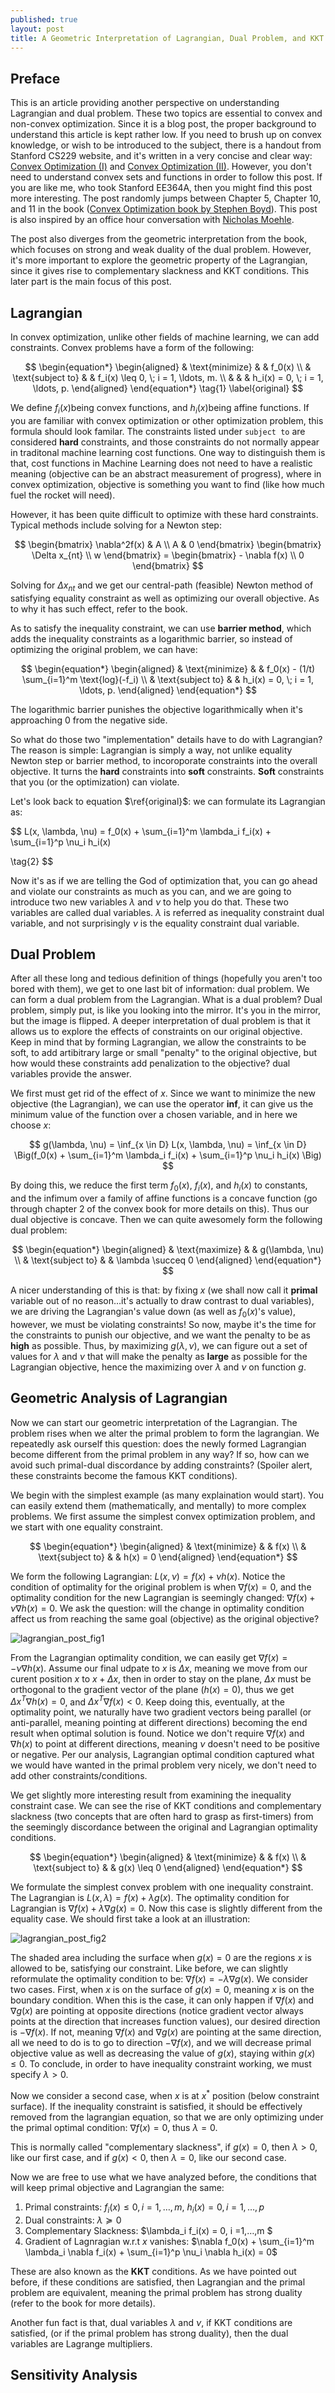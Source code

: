 ```yaml
---
published: true
layout: post
title: A Geometric Interpretation of Lagrangian, Dual Problem, and KKT
---
```

## Preface

This is an article providing another perspective on understanding Lagrangian and dual problem. These two topics are essential to convex and non-convex optimization. Since it is a blog post, the proper background to understand this article is kept rather low. If you need to brush up on convex knowledge, or wish to be introduced to the subject, there is a handout from Stanford CS229 website, and it's written in a very concise and clear way: [Convex Optimization (I)](http://cs229.stanford.edu/section/cs229-cvxopt.pdf) and [Convex Optimization (II)](http://cs229.stanford.edu/section/cs229-cvxopt2.pdf). However, you don't need to understand convex sets and functions in order to follow this post. If you are like me, who took Stanford EE364A, then you might find this post more interesting. The post randomly jumps between Chapter 5, Chapter 10, and 11 in the book ([Convex Optimization book by Stephen Boyd](http://stanford.edu/~boyd/cvxbook/bv_cvxbook.pdf )). This post is also inspired by an office hour conversation with [Nicholas Moehle](http://stanford.edu/~moehle/).



The post also diverges from the geometric interpretation from the book, which focuses on strong and weak duality of the dual problem. However, it's more important to explore the geometric property of the Lagrangian, since it gives rise to complementary slackness and KKT conditions.  This later part is the main focus of this post.

## Lagrangian

In convex optimization, unlike other fields of machine learning, we can add constraints. Convex problems have a form of the following:


$$
\begin{equation*}
\begin{aligned}
& \text{minimize}
& & f_0(x) \\
& \text{subject to}
& & f_i(x) \leq 0, \; i = 1, \ldots, m. \\
&
& & h_i(x) = 0, \; i = 1, \ldots, p.
\end{aligned}
\end{equation*}
\tag{1}
\label{original}
$$


We define $f_i(x)​$ being convex functions, and $h_i(x)​$ being affine functions. If you are  familiar with convex optimization or other optimization problem, this formula should look familar. The constraints listed under `subject to` are considered **hard** constraints, and those constraints do not normally appear in traditonal machine learning cost functions. One way to distinguish them is that, cost functions in Machine Learning does not need to have a realistic meaning (objective can be an abstract measurement of progress), where in convex optimization, objective is something you want to find (like how much fuel the rocket will need).



However, it has been quite difficult to optimize with these hard constraints. Typical methods include solving for a Newton step:


$$
\begin{bmatrix}
    \nabla^2f(x)  & A \\
    A & 0
  \end{bmatrix}
    \begin{bmatrix}
    \Delta x_{nt} \\
    w
  \end{bmatrix} =
  \begin{bmatrix}
    - \nabla f(x) \\
    0
  \end{bmatrix}
$$


Solving for $\Delta x_{nt}$ and we get our central-path (feasible) Newton method of satisfying equality constraint as well as optimizing our overall objective. As to why it has such effect, refer to the book.



As to satisfy the inequality constraint, we can use **barrier method**, which adds the inequality constraints as a logarithmic barrier, so instead of optimizing the original problem, we can have:


$$
\begin{equation*}
\begin{aligned}
& \text{minimize}
& & f_0(x) - (1/t) \sum_{i=1}^m \text{log}(-f_i) \\
& \text{subject to}
& & h_i(x) = 0, \; i = 1, \ldots, p.
\end{aligned}
\end{equation*}
$$


The logarithmic barrier punishes the objective logarithmically when it's approaching 0 from the negative side.



So what do those two "implementation" details have to do with Lagrangian? The reason is simple: Lagrangian is simply a way, not unlike equality Newton step or barrier method, to incoroporate constraints into the overall objective. It turns the **hard** constraints into **soft** constraints. **Soft** constraints that you (or the optimization) can violate. 



Let's look back to equation $\ref{original}$: we can formulate its Lagrangian as: 


$$
L(x, \lambda, \nu) = f_0(x) + \sum_{i=1}^m \lambda_i f_i(x) + \sum_{i=1}^p \nu_i h_i(x)

\tag{2}
$$


Now it's as if we are telling the God of optimization that, you can go ahead and violate our constraints as much as you can, and we are going to introduce two new variables $\lambda$ and $\nu$ to help you do that. These two variables are called dual variables. $\lambda$ is referred as inequality constraint dual variable, and not surprisingly $\nu$ is the equality constraint dual variable. 



##  Dual Problem

After all these long and tedious definition of things (hopefully you aren't too bored with them), we get to one last bit of information: dual problem. We can form a dual problem from the Lagrangian. What is a dual problem? Dual problem, simply put, is like you looking into the mirror. It's you in the mirror, but the image is flipped. A deeper interpretation of dual problem is that it allows us to explore the effects of constraints on our original objective. Keep in mind that by forming Lagrangian, we allow the constraints to be soft, to add artibitrary large or small "penalty" to the original objective, but how would these constraints add penalization to the objective? dual variables provide the answer.



We first must get rid of the effect of $x$. Since we want to minimize the new objective (the Lagrangian), we can use the operator **inf**, it can give us the minimum value of the function over a chosen variable, and in here we choose $x$:


$$
g(\lambda, \nu) = \inf_{x \in D} L(x, \lambda, \nu) = \inf_{x \in D} \Big(f_0(x) + \sum_{i=1}^m \lambda_i f_i(x) + \sum_{i=1}^p \nu_i h_i(x) \Big)
$$


By doing this, we reduce the first term $f_0(x)$, $f_i(x)$, and $h_i(x)$ to constants, and the infimum over a family of affine functions is a concave function (go through chapter 2 of the convex book for more details on this). Thus our dual objective is concave. Then we can quite awesomely form the following dual problem:


$$
\begin{equation*}
\begin{aligned}
& \text{maximize}
& & g(\lambda, \nu) \\
& \text{subject to}
& & \lambda \succeq 0
\end{aligned}
\end{equation*}
$$

A nicer understanding of this is that: by fixing $x$ (we shall now call it **primal** variable out of no reason…it's actually to draw contrast to dual variables), we are driving the Lagrangian's value down (as well as $f_0(x)$'s value), however, we must be violating constraints! So now, maybe it's the time for the constraints to punish our objective, and we want the penalty to be as **high** as possible. Thus, by maximizing $g(\lambda, \nu)$, we can figure out a set of values for $\lambda$ and $\nu$ that will make the penalty as **large** as possible for the Lagrangian objective, hence the maximizing over $\lambda$ and $\nu$ on function $g$. 



## Geometric Analysis of Lagrangian

Now we can start our geometric interpretation of the Lagrangian. The problem rises when we alter the primal problem to form the lagrangian. We repeatedly ask ourself this question: does the newly formed Lagrangian become different from the primal problem in any way? If so, how can we avoid such    primal-dual discordance by adding constraints? (Spoiler alert, these constraints become the famous KKT conditions). 



We begin with the simplest example (as many explaination would start). You can easily extend them (mathematically, and mentally) to more complex problems. We first assume the simplest convex optimization problem, and we start with one equality constraint. 



$$
\begin{equation*}
\begin{aligned}
& \text{minimize}
& & f(x) \\
& \text{subject to}
& & h(x) = 0
\end{aligned}
\end{equation*}
$$

We form the following Lagrangian: $L(x, \nu) = f(x) + \nu h(x)$. Notice the condition of optimality for the original problem is when $\nabla f(x) = 0$, and the optimality condition for the new Lagrangian is seemingly changed: $\nabla f(x) + \nu \nabla h(x) = 0$. We ask the question: will the change in optimality condition affect us from reaching the same goal (objective) as the original objective?  



![lagrangian_post_fig1](http://anie.me/images/lagrangian_post_fig1.png)



From the Lagrangian optimality condition, we can easily get $\nabla f(x) = -\nu \nabla h(x)$. Assume our final udpate to $x$ is $\Delta x$, meaning we move from our curent position $x$ to $x + \Delta x$, then in order to stay on the plane, $\Delta x$ must be orthogonal to the gradient vector of the plane ($h(x) = 0$), thus we get $\Delta x^T \nabla h(x) = 0$, and $\Delta x^T \nabla f(x) < 0$. Keep doing this, eventually, at the optimality point, we naturally have two gradient vectors being parallel (or anti-parallel, meaning pointing at different directions) becoming the end result when optimal solution is found. Notice we don't require $\nabla f(x)$ and $\nabla h(x)$ to point at different directions, meaning $\nu$ doesn't need to be positive or negative. Per our analysis, Lagrangian optimal condition captured what we would have wanted in the primal problem very nicely, we don't need to add other constraints/conditions.



We get slightly more interesting result from examining the inequality constraint case. We can see the rise of KKT conditions and complementary slackness (two concepts that are often hard to grasp as first-timers) from the seemingly discordance between the original and Lagrangian optimality conditions. 


$$
\begin{equation*}
\begin{aligned}
& \text{minimize}
& & f(x) \\
& \text{subject to}
& & g(x) \leq 0
\end{aligned}
\end{equation*}
$$


We formulate the simplest convex problem with one inequality constraint. The Lagrangian is $L(x, \lambda) = f(x) + \lambda g(x)$. The optimality condition for Lagrangian is $\nabla f(x) + \lambda \nabla g(x) = 0$. Now this case is slightly different from the equality case. We should first take a look at an illustration:

![lagrangian_post_fig2](http://anie.me/images/lagrangian_post_fig2.png)



The shaded area including the surface when $g(x) = 0$ are the regions $x$ is allowed to be, satisfying our constraint. Like before, we can slightly reformulate the optimality condition to be: $\nabla f(x) = - \lambda \nabla g(x)$. We consider two cases. First, when $x$ is on the surface of $g(x) = 0$, meaning $x$ is on the boundary condition. When this is the case, it can only happen if $\nabla f(x)$ and $\nabla g(x)$ are pointing at opposite directions (notice gradient vector always points at the direction that increases function values), our desired direction is $-\nabla f(x)$. If not, meaning $\nabla f(x)$ and $\nabla g(x)$ are pointing at the same direction, all we need to do is to go to direction $-\nabla f(x)$, and we will decrease primal objective value as well as decreasing the value of $g(x)$, staying within $g(x) \leq 0$. To conclude, in order to have inequality constraint working, we must specify $\lambda > 0$. 



Now we consider a second case, when $x$ is at $x^*$ position (below constraint surface). If the inequality constraint is satisfied, it should be effectively removed from the lagrangian equation, so that we are only optimizing under the primal optimal condition: $\nabla f(x) = 0$, thus $\lambda = 0$. 



This is normally called "complementary slackness", if $g(x) = 0$, then $\lambda > 0$, like our first case, and if $g(x) < 0$, then $\lambda = 0$, like our second case.



Now we are free to use what we have analyzed before, the conditions that will keep primal objective and Lagrangian the same:



1. Primal constraints: $f_i(x) \leq 0, i=1,…,m$, $h_i(x) = 0, i=1,…,p$
2. Dual constraints: $\lambda \succeq 0$
3. Complementary Slackness: $\lambda_i f_i(x) = 0, i =1,…,m $
4. Gradient of Lagnragian w.r.t $x$ vanishes: $\nabla f_0(x) + \sum_{i=1}^m \lambda_i \nabla f_i(x) + \sum_{i=1}^p \nu_i \nabla h_i(x) = 0$



These are also known as the **KKT** conditions. As we have pointed out before, if these conditions are satisfied, then Lagrangian and the primal problem are equivalent, meaning the primal problem has strong duality (refer to the book for more details).



Another fun fact is that, dual variables $\lambda$ and $\nu$, if KKT conditions are satisfied, (or if the primal problem has strong duality), then the dual variables are Lagrange multipliers.



## Sensitivity Analysis

